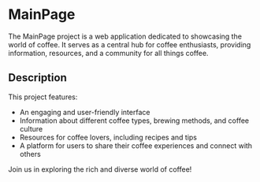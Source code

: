 # MainPage

The MainPage project is a web application dedicated to showcasing the world of coffee. It serves as a central hub for coffee enthusiasts, providing information, resources, and a community for all things coffee.

## Description

This project features:

- An engaging and user-friendly interface
- Information about different coffee types, brewing methods, and coffee culture
- Resources for coffee lovers, including recipes and tips
- A platform for users to share their coffee experiences and connect with others

Join us in exploring the rich and diverse world of coffee!

